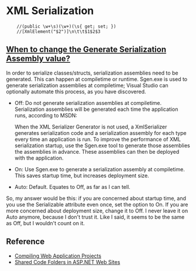 # XML Serialization

        //(public \w+\s)(\w+)(\s{ get; set; })
        //[XmlElement("$2")]\n\t\t$1$2$3

## [When to change the Generate Serialization Assembly value?](http://stackoverflow.com/questions/9187248/when-to-change-the-generate-serialization-assembly-value)

In order to serialize classes/structs, serialization assemblies need to be generated. This can happen at compiletime or runtime. Sgen.exe is used to generate serialization assemblies at compiletime; Visual Studio can optionally automate this process, as you have discovered.

- Off: Do not generate serialization assemblies at compiletime. Serialization assemblies will be generated each time the application runs, according to MSDN:
        
    When the XML Serializer Generator is not used, a XmlSerializer generates serialization code and a serialization assembly for each type every time an application is run. To improve the performance of XML serialization startup, use the Sgen.exe tool to generate those assemblies the assemblies in advance. These assemblies can then be deployed with the application.

- On: Use Sgen.exe to generate a serialization assembly at compiletime. This saves startup time, but increases deployment size.
- Auto: Default. Equates to Off, as far as I can tell.
    
So, my answer would be this: if you are concerned about startup time, and you use the Serializable attribute even once, set the option to On. If you are more concerned about deployment size, change it to Off. I never leave it on Auto anymore, because I don't trust it. Like I said, it seems to be the same as Off, but I wouldn't count on it.

## Reference
- [Compiling Web Application Projects](http://msdn.microsoft.com/en-us/library/aa983464(v=vs.80).aspx)
- [Shared Code Folders in ASP.NET Web Sites](http://msdn.microsoft.com/en-us/library/t990ks23(v=vs.80).aspx)